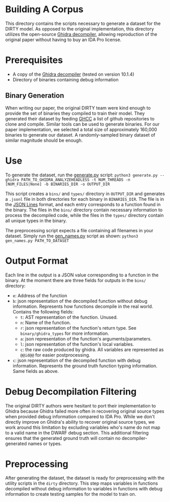 Building A Corpus
=================

This directory contains the scripts necessary to generate a dataset for the DIRTY model.
As opposed to the original implementation, this directory utilizes the open-source
[Ghidra decompiler](https://github.com/NationalSecurityAgency/ghidra), allowing reproduction of
the original paper without having to buy an IDA Pro license.
 
Prerequisites
=============

- A copy of the [Ghidra decompiler](https://github.com/NationalSecurityAgency/ghidra/releases) (tested on version 10.1.4)
- Directory of binaries containing debug information


## Binary Generation

When writing our paper, the original DIRTY team were kind enough to provide the set of binaries they compiled to train their model. They generated their dataset by feeding [GHCC](https://github.com/huzecong/ghcc) a list of github repositories to clone and compile. Similar tools can be used to generate binaries. For our paper implementation, we selected a total size of approximately 160,000 binaries to generate our dataset. A randomly-sampled binary dataset of similar magnitude should be enough.

Use
===
To generate the dataset, run the [generate.py](generate.py) script:
`python3 generate.py --ghidra PATH_TO_GHIDRA_ANALYZEHEADLESS -t NUM_THREADS -n [NUM_FILES|None] -b BINARIES_DIR -o OUTPUT_DIR`

This script creates a `bins/` and `types/` directory in `OUTPUT_DIR` and generates a `.jsonl` file in both directories for each binary in `BINARIES_DIR`.
The file is in the [JSON Lines](http://jsonlines.org) format, and each entry corresponds to a
function found in the binary. 
The files in the `bins/` directory contain necessary information to process the decompiled code, while the files in the `types/` directory contain all unique types in the binary.

The preprocessing script expects a file containing all filenames in your dataset. Simply run the [gen_names.py](gen_names.py) script as shown:
`python3 gen_names.py PATH_TO_DATASET`

Output Format
=============

Each line in the output is a JSON value corresponding to a function in the
binary. At the moment there are three fields for outputs in the `bins/` directory:
* `e`: Address of the function
* `b`: json representation of the decompiled function without debug information. Represents how functions decompile in the real world.
       Contains the following fields:
    * `t`: AST representation of the function. Unused.
    * `n`: Name of the function.
    * `r`: json representation of the function's return type. See `binary/ghidra_types` for more information.
    * `a`: json representation of the function's arguments/parameters.
    * `l`: json representation of the function's local variables.
    * `c`: the raw code produced by ghidra. All variables are represented as `@@id@@` for easier postprocessing.
* `c`: json representation of the decompiled function with debug information. Represents the ground truth function typing information.
       Same fields as above.

Debug Decompilation Filtering
=============================

The original DIRTY authors were hesitant to port their implementation to Ghidra because Ghidra failed more often in recovering original source types when provided debug information compared to IDA Pro.
While we don't directly improve on Ghidra's ability to recover original source types, we work around this limitation by excluding variables who's name do not map to a valid name in the DWARF debug section.
This additional filtering ensures that the generated ground truth will contain no decompiler-generated names or types.

Preprocessing
=============

After generating the dataset, the dataset is ready for preprocessing with the utility scripts in the `dirty` directory. This step maps variables
in functions decompiled without debug information to variables in functions with debug information to create testing samples for the model to train on.

